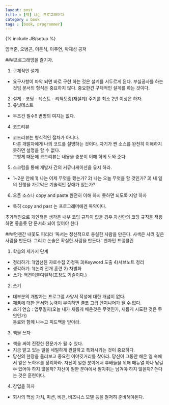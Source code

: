 ```yaml
---
layout: post
title : [책] 나는 프로그래머다
category : book
tags : [book, programmer]
---
```

{% include JB/setup %}

임백준, 오병곤, 이춘식, 이주연, 박재성 공저

###프로그래밍을 즐기자.  
1. 구체적인 설계  
  - 요구사항이 파악 되면 바로 구현 하는 것은 설계를 서두르게 된다. 부실공사를 하는 것임 문서의 형식은 중요하지 않다. 중요한건 구체적인 설계를 하는 것이다. 
2. 설계 - 코딩 - 테스트 - 리팩토링(재설계) 주기를 최소 2번 이상은 하자.  
3. 유닛테스트  
  - 무조건 필수!! 변명의 여지는 없다.  
4. 코드리뷰  
  - 코드리뷰는 형식적인 절차가 아니다.   
    다른 개발자에게 나의 코드를 설명하는 것이다. 자기가 짠 소스를 완전히 이해하지 못하면 설명을 할 수 없다.  
    그렇게 때문에 코드리뷰는 내용을 충분이 이해 하게 도와 준다.  
5. 스크럼을 통해 개발자 간의 커뮤니케이션을 유지 하라.  
  - 1~2분 안에 1) 나는 어제 무엇을 했는가? 2) 나는 오늘 무엇을 할 것인가? 3) 내 일의 진행을 가로막은 기술적인 장애가 있는가?  
6. 오픈 소스나 copy and paste  완전히 이해 하지 못하면 되도록 지양 하자  
  - 특히 copy and past 는 프로그래머에겐 독약이다.  

추가적인으로 개인적은 생각은 내부 코딩 규칙이 없을 경우 자신만의 코딩 규칙을 적용 하면 좋을듯 단 문서화 되어 있어야 한다


###언젠간 내꽃도 피리라
‘독서는 정신적으로 충실한 사람을 만든다. 사색은 사려 깊은 사람을 만든다. 그리고 논술은 확실한 사람을 만든다.’ 벤자민 프랭클린

1. 학습의 세가지 단계  
  - 정리하기: 1)엄선된 자료수집 2)정독 3)Keyword 도출 4)서브노트 정리  
  - 생각하기: 1)논리 전개 훈련 2) 차별화  
  - 쓰기: 백견이불여일작(포장도 기술이다.)  

2. 쓰기  
  - 대부분의 개발자는 프로그램 사양서 작성에 대한 개념이 없다.  
  - 제품에 대한 문서화 능력이 부족하면 결코 고급 엔지니어가 될 수 없다.  
  - 쓰기 연습 : 업무일지(오늘 내가 새롭게 배운것은 무엇인가, 새롭게 시도한 것은 무엇인가)  
    동료와 함께 나누고 피드백을 받아라.  

3. 책을 쓰자
  - 책을 써야 진정한 전문가가 될 수 있다.
  - 지금 맡고 있는 일을 세밀하게 관찰하고 특화시키는 것이 중요하다.
  - 당신의 현장을 둘러보고 중요한 이야깃거리를 찾아라. 당신이 그동안 해온 일 속에서 얻은 노하우를 정리하라. 자신이 일한 분야에서 후배들을 위해 매뉴얼 하나 남길 수 있어야 하지 않을까? 자신이 일한 분야에서 발자취는 남겨야 하지 않을까? 쓴다는 것은 훈련이다.

4. 창업을 하자
 - 회사의 핵심 가치, 미션, 비젼, 비즈니스 모델 등을 철저히 준비해야된다.

